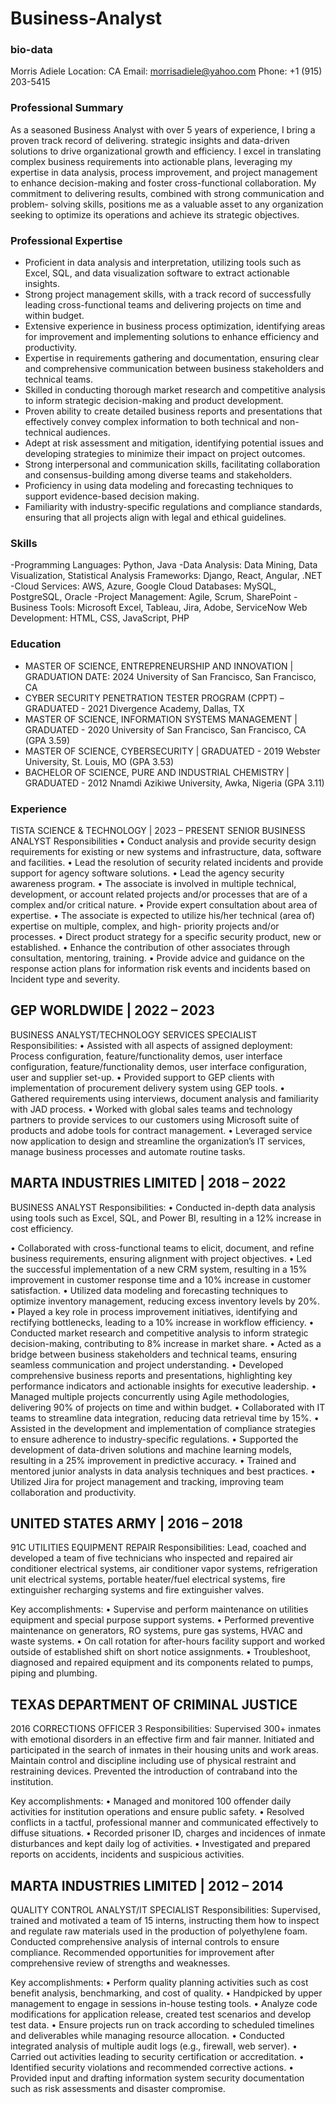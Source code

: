# Business-Analyst
### bio-data 
Morris Adiele
Location: CA
Email: morrisadiele@yahoo.com
Phone: +1 (915) 203-5415

### Professional Summary
As a seasoned Business Analyst with over 5 years of experience, I bring a proven track record of delivering. strategic insights and data-driven solutions to drive organizational growth and efficiency. I excel in translating complex business requirements into actionable plans, leveraging my expertise in data analysis,
process improvement, and project management to enhance decision-making and foster cross-functional collaboration. My commitment to delivering results, combined with strong communication and problem- solving skills, positions me as a valuable asset to any organization seeking to optimize its operations and
achieve its strategic objectives.


### Professional Expertise
* Proficient in data analysis and interpretation, utilizing tools such as Excel, SQL, and data visualization software to extract actionable insights.
*	Strong project management skills, with a track record of successfully leading cross-functional teams and delivering projects on time and within budget.
*	Extensive experience in business process optimization, identifying areas for improvement and implementing solutions to enhance efficiency and productivity.
*	Expertise in requirements gathering and documentation, ensuring clear and comprehensive communication between business stakeholders and technical teams.
*	Skilled in conducting thorough market research and competitive analysis to inform strategic decision-making and product development.
*	Proven ability to create detailed business reports and presentations that effectively convey complex information to both technical and non-technical audiences.
*	Adept at risk assessment and mitigation, identifying potential issues and developing strategies to minimize their impact on project outcomes.
*	Strong interpersonal and communication skills, facilitating collaboration and consensus-building among diverse teams and stakeholders.
*	Proficiency in using data modeling and forecasting techniques to support evidence-based decision making.
*	Familiarity with industry-specific regulations and compliance standards, ensuring that all projects align with legal and ethical guidelines.

### Skills
-Programming Languages: Python, Java
-Data Analysis: Data Mining, Data Visualization, Statistical Analysis Frameworks: Django, React, Angular, .NET
-Cloud Services: AWS, Azure, Google Cloud Databases: MySQL, PostgreSQL, Oracle
-Project Management: Agile, Scrum, SharePoint
-Business Tools: Microsoft Excel, Tableau, Jira, Adobe, ServiceNow Web Development: HTML, CSS, JavaScript, PHP

### Education
* MASTER OF SCIENCE, ENTREPRENEURSHIP AND INNOVATION | GRADUATION DATE: 2024
University of San Francisco, San Francisco, CA
* CYBER SECURITY PENETRATION TESTER PROGRAM (CPPT) – GRADUATED - 2021
Divergence Academy, Dallas, TX
* MASTER OF SCIENCE, INFORMATION SYSTEMS MANAGEMENT | GRADUATED - 2020
University of San Francisco, San Francisco, CA (GPA 3.59)
* MASTER OF SCIENCE, CYBERSECURITY | GRADUATED - 2019
Webster University, St. Louis, MO (GPA 3.53)
* BACHELOR OF SCIENCE, PURE AND INDUSTRIAL CHEMISTRY | GRADUATED - 2012
Nnamdi Azikiwe University, Awka, Nigeria (GPA 3.11)

### Experience
TISTA SCIENCE & TECHNOLOGY | 2023 – PRESENT SENIOR BUSINESS ANALYST
Responsibilities
•	Conduct analysis and provide security design requirements for existing or new systems and infrastructure, data, software and facilities.
•	Lead the resolution of security related incidents and provide support for agency software solutions.
•	Lead the agency security awareness program.
•	The associate is involved in multiple technical, development, or account related projects and/or processes that are of a complex and/or critical nature.
•	Provide expert consultation about area of expertise.
•	The associate is expected to utilize his/her technical (area of) expertise on multiple, complex, and high- priority projects and/or processes.
•	Direct product strategy for a specific security product, new or established.
•	Enhance the contribution of other associates through consultation, mentoring, training.
•	Provide advice and guidance on the response action plans for information risk events and incidents based on Incident type and severity.


## GEP WORLDWIDE | 2022 – 2023
BUSINESS ANALYST/TECHNOLOGY SERVICES SPECIALIST
Responsibilities:
•	Assisted with all aspects of assigned deployment: Process configuration, feature/functionality demos, user interface configuration, feature/functionality demos, user interface configuration, user and supplier set-up.
•	Provided support to GEP clients with implementation of procurement delivery system using GEP tools.
•	Gathered requirements using interviews, document analysis and familiarity with JAD process.
•	Worked with global sales teams and technology partners to provide services to our customers using Microsoft suite of products and adobe tools for contract management.
•	Leveraged service now application to design and streamline the organization’s IT services, manage business processes and automate routine tasks.


## MARTA INDUSTRIES LIMITED | 2018 – 2022
BUSINESS ANALYST
Responsibilities:
•	Conducted in-depth data analysis using tools such as Excel, SQL, and Power BI, resulting in a 12% increase in cost efficiency.
 
•	Collaborated with cross-functional teams to elicit, document, and refine business requirements, ensuring alignment with project objectives.
•	Led the successful implementation of a new CRM system, resulting in a 15% improvement in customer response time and a 10% increase in customer satisfaction.
•	Utilized data modeling and forecasting techniques to optimize inventory management, reducing excess inventory levels by 20%.
•	Played a key role in process improvement initiatives, identifying and rectifying bottlenecks, leading to a 10% increase in workflow efficiency.
•	Conducted market research and competitive analysis to inform strategic decision-making, contributing to 8% increase in market share.
•	Acted as a bridge between business stakeholders and technical teams, ensuring seamless communication and project understanding.
•	Developed comprehensive business reports and presentations, highlighting key performance indicators and actionable insights for executive leadership.
•	Managed multiple projects concurrently using Agile methodologies, delivering 90% of projects on time and within budget.
•	Collaborated with IT teams to streamline data integration, reducing data retrieval time by 15%.
•	Assisted in the development and implementation of compliance strategies to ensure adherence to industry-specific regulations.
•	Supported the development of data-driven solutions and machine learning models, resulting in a 25% improvement in predictive accuracy.
•	Trained and mentored junior analysts in data analysis techniques and best practices.
•	Utilized Jira for project management and tracking, improving team collaboration and productivity.


## UNITED STATES ARMY | 2016 – 2018
91C UTILITIES EQUIPMENT REPAIR
Responsibilities:
Lead, coached and developed a team of five technicians who inspected and repaired air conditioner electrical systems, air conditioner vapor systems, refrigeration unit electrical systems, portable heater/fuel electrical systems, fire extinguisher recharging systems and fire extinguisher valves.


Key accomplishments:
•	Supervise and perform maintenance on utilities equipment and special purpose support systems.
•	Performed preventive maintenance on generators, RO systems, pure gas systems, HVAC and waste systems.
•	On call rotation for after-hours facility support and worked outside of established shift on short notice assignments.
•	Troubleshoot, diagnosed and repaired equipment and its components related to pumps, piping and plumbing.
 
## TEXAS DEPARTMENT OF CRIMINAL JUSTICE
2016 CORRECTIONS OFFICER 3
Responsibilities:
Supervised 300+ inmates with emotional disorders in an effective firm and fair manner. Initiated and participated in the search of inmates in their housing units and work areas. Maintain control and discipline including use of physical restraint and restraining devices. Prevented the introduction of contraband into the institution.

Key accomplishments:
•	Managed and monitored 100 offender daily activities for institution operations and ensure public safety.
•	Resolved conflicts in a tactful, professional manner and communicated effectively to diffuse situations.
•	Recorded prisoner ID, charges and incidences of inmate disturbances and kept daily log of activities.
•	Investigated and prepared reports on accidents, incidents and suspicious activities.


## MARTA INDUSTRIES LIMITED | 2012 – 2014
QUALITY CONTROL ANALYST/IT SPECIALIST
Responsibilities:
Supervised, trained and motivated a team of 15 interns, instructing them how to inspect and regulate raw materials used in the production of polyethylene foam.
Conducted comprehensive analysis of internal controls to ensure compliance.
Recommended opportunities for improvement after comprehensive review of strengths and weaknesses.


Key accomplishments:
•	Perform quality planning activities such as cost benefit analysis, benchmarking, and cost of quality.
•	Handpicked by upper management to engage in sessions in-house testing tools.
•	Analyze code modifications for application release, created test scenarios and develop test data.
•	Ensure projects run on track according to scheduled timelines and deliverables while managing resource allocation.
•	Conducted integrated analysis of multiple audit logs (e.g., firewall, web server).
•	Carried out activities leading to security certification or accreditation.
•	Identified security violations and recommended corrective actions.
•	Provided input and drafting information system security documentation such as risk assessments and disaster compromise.

